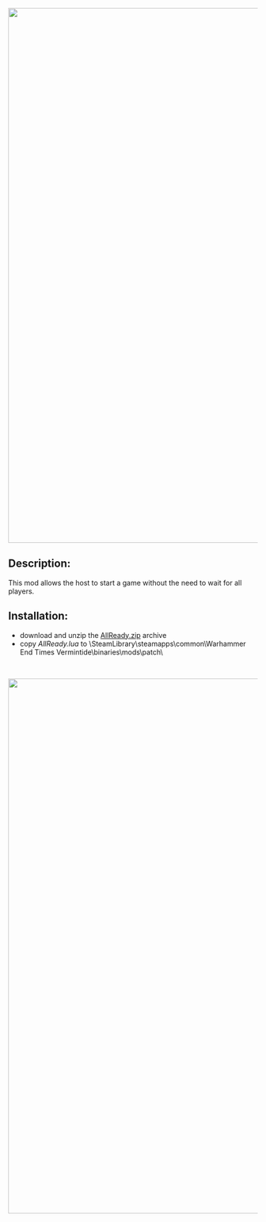 <p align="center">
  <img src="../../../assets/banner-top.png" width="1080">
</p>

## Description:
This mod allows the host to start a game without the need to wait for all players.

## Installation:
- download and unzip the [AllReady.zip](../../../../releases/tag/AllReady) archive
- copy *AllReady.lua* to \SteamLibrary\steamapps\common\Warhammer End Times Vermintide\binaries\mods\patch\  

<br/>

<p align="center">
  <img src="../../../assets/banner-buttom.png" width="1080">
</p>
